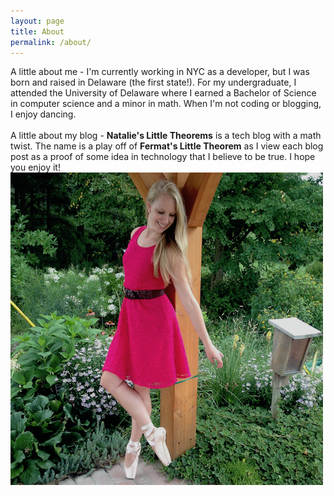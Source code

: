 ```yaml
---
layout: page
title: About
permalink: /about/
---
```


<div>
  <div class="text-block">
    A little about me - I'm currently working in NYC as a developer, but I was born and raised in Delaware (the first state!). For my undergraduate, I attended the University of Delaware where I earned a Bachelor of Science in computer science and a minor in math. When I'm not coding or blogging, I enjoy dancing. <br><br>
    A little about my blog - <b>Natalie's Little Theorems</b> is a tech blog with a math twist. The name is a play off of <b>Fermat's Little Theorem</b> as I view each blog post as a proof of some idea in technology that I believe to be true. I hope you enjoy it!
  </div>
  <div class="about-image-container">
    <img src="/about_image.png" alt="me"/>
  </div>
</div>
